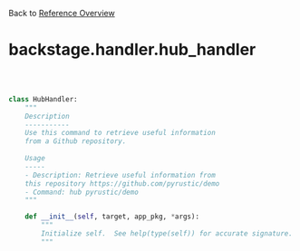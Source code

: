 
Back to [Reference Overview](https://github.com/pyrustic/backstage/blob/master/docs/reference/README.md#readme)

# backstage.handler.hub\_handler



<br>


```python

class HubHandler:
    """
    Description
    -----------
    Use this command to retrieve useful information
    from a Github repository.
    
    Usage
    -----
    - Description: Retrieve useful information from
    this repository https://github.com/pyrustic/demo
    - Command: hub pyrustic/demo
    """

    def __init__(self, target, app_pkg, *args):
        """
        Initialize self.  See help(type(self)) for accurate signature.
        """

```

